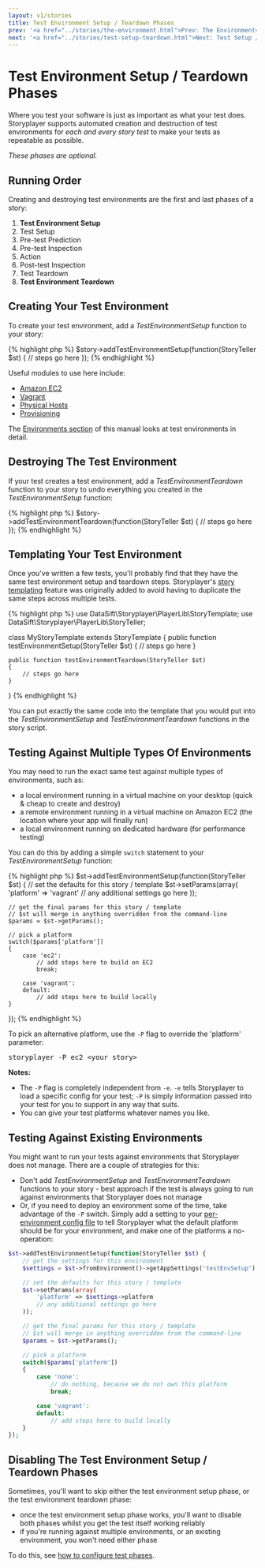 ```yaml
---
layout: v1/stories
title: Test Environment Setup / Teardown Phases
prev: '<a href="../stories/the-environment.html">Prev: The Environment</a>'
next: '<a href="../stories/test-setup-teardown.html">Next: Test Setup / Teardown Phases</a>'
---
```


# Test Environment Setup / Teardown Phases

Where you test your software is just as important as what your test does.  Storyplayer supports automated creation and destruction of test environments for _each and every story test_ to make your tests as repeatable as possible.

*These phases are optional.*

## Running Order

Creating and destroying test environments are the first and last phases of a story:

1. __Test Environment Setup__
1. Test Setup
1. Pre-test Prediction
1. Pre-test Inspection
1. Action
1. Post-test Inspection
1. Test Teardown
1. __Test Environment Teardown__

## Creating Your Test Environment

To create your test environment, add a _TestEnvironmentSetup_ function to your story:

{% highlight php %}
$story->addTestEnvironmentSetup(function(StoryTeller $st) {
    // steps go here
});
{% endhighlight %}

Useful modules to use here include:

* [Amazon EC2](../modules/ec2/index.html)
* [Vagrant](../modules/vagrant/index.html)
* [Physical Hosts](../modules/physical-hosts/index.html)
* [Provisioning](../modules/provisioning/index.html)

The [Environments section](../environments/index.html) of this manual looks at test environments in detail.

## Destroying The Test Environment

If your test creates a test environment, add a _TestEnvironmentTeardown_ function to your story to undo everything you created in the _TestEnvironmentSetup_ function:

{% highlight php %}
$story->addTestEnvironmentTeardown(function(StoryTeller $st) {
    // steps go here
});
{% endhighlight %}

## Templating Your Test Environment

Once you've written a few tests, you'll probably find that they have the same test environment setup and teardown steps. Storyplayer's [story templating](story-templates.html) feature was originally added to avoid having to duplicate the same steps across multiple tests.

{% highlight php %}
use DataSift\Storyplayer\PlayerLib\StoryTemplate;
use DataSift\Storyplayer\PlayerLib\StoryTeller;

class MyStoryTemplate extends StoryTemplate
{
    public function testEnvironmentSetup(StoryTeller $st)
    {
        // steps go here
    }

    public function testEnvironmentTeardown(StoryTeller $st)
    {
        // steps go here
    }
}
{% endhighlight %}

You can put exactly the same code into the template that you would put into the _TestEnvironmentSetup_ and _TestEnvironmentTeardown_ functions in the story script.

## Testing Against Multiple Types Of Environments

You may need to run the exact same test against multiple types of environments, such as:

* a local environment running in a virtual machine on your desktop (quick & cheap to create and destroy)
* a remote environment running in a virtual machine on Amazon EC2 (the location where your app will finally run)
* a local environment running on dedicated hardware (for performance testing)

You can do this by adding a simple `switch` statement to your _TestEnvironmentSetup_ function:

{% highlight php %}
$st->addTestEnvironmentSetup(function(StoryTeller $st) {
    // set the defaults for this story / template
    $st->setParams(array(
        'platform' => 'vagrant'
        // any additional settings go here
    ));

    // get the final params for this story / template
    // $st will merge in anything overridden from the command-line
    $params = $st->getParams();

    // pick a platform
    switch($params['platform'])
    {
        case 'ec2':
            // add steps here to build on EC2
            break;

        case 'vagrant':
        default:
            // add steps here to build locally
    }
});
{% endhighlight %}

To pick an alternative platform, use the `-P` flag to override the 'platform' parameter:

<pre>
storyplayer -P ec2 &lt;your story&gt;
</pre>

__Notes:__

* The `-P` flag is completely independent from `-e`.  `-e` tells Storyplayer to load a specific config for your test; `-P` is simply information passed into your test for you to support in any way that suits.
* You can give your test platforms whatever names you like.

## Testing Against Existing Environments

You might want to run your tests against environments that Storyplayer does not manage.  There are a couple of strategies for this:

* Don't add _TestEnvironmentSetup_ and _TestEnvironmentTeardown_ functions to your story - best approach if the test is always going to run against environments that Storyplayer does not manage
* Or, if you need to deploy an environment some of the time, take advantage of the `-P` switch.  Simply add a setting to your [per-environment config file](../configuration/environment-config.html) to tell Storyplayer what the default platform should be for your environment, and make one of the platforms a no-operation:

```php
$st->addTestEnvironmentSetup(function(StoryTeller $st) {
    // get the settings for this environment
    $settings = $st->fromEnvironment()->getAppSettings('testEnvSetup');

    // set the defaults for this story / template
    $st->setParams(array(
        'platform' => $settings->platform
        // any additional settings go here
    ));

    // get the final params for this story / template
    // $st will merge in anything overridden from the command-line
    $params = $st->getParams();

    // pick a platform
    switch($params['platform'])
    {
        case 'none':
            // do nothing, because we do not own this platform
            break;

        case 'vagrant':
        default:
            // add steps here to build locally
    }
});
```

## Disabling The Test Environment Setup / Teardown Phases

Sometimes, you'll want to skip either the test environment setup phase, or the test environment teardown phase:

* once the test environment setup phase works, you'll want to disable both phases whilst you get the test itself working reliably
* if you're running against multiple environments, or an existing environment, you won't need either phase

To do this, see [how to configure test phases](../configuration/test-phases.html).